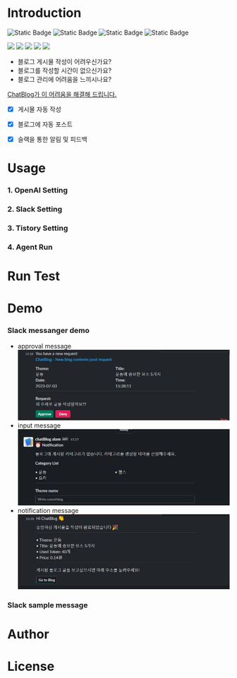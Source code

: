 
# **Introduction**



![Static Badge](https://img.shields.io/badge/python-3.10.6-3776AB)
![Static Badge](https://img.shields.io/badge/googletrans-3.1.0-red)
![Static Badge](https://img.shields.io/badge/tiktoken-0.4.0-yellow)
![Static Badge](https://img.shields.io/badge/requests-2.31.0-green)

<img src="https://img.shields.io/badge/Github-181717?style=for-the-badge&logo=github&logoColor=white">
<img src="https://img.shields.io/badge/OpenAI api-412991?style=for-the-badge&logo=openai&logoColor=white">
<img src="https://img.shields.io/badge/GPT model4-FFCD11?style=for-the-badge&logo=chatGPT&logoColor=white">
<img src="https://img.shields.io/badge/Tistory api-09B3AF?style=for-the-badge&logo=tistory&logoColor=white">
<img src="https://img.shields.io/badge/slack-4A154B?style=for-the-badge&logo=slack&logoColor=white">



* 블로그 게시물 작성이 어려우신가요?
* 블로그를 작성할 시간이 없으신가요?
* 블로그 관리에 어려움을 느끼시나요?

<u>ChatBlog가 이 어려움을 해결해 드립니다.</u>

- [x] 게시물 자동 작성
- [x] 블로그에 자동 포스트
- [x] 슬랙을 통한 알림 및 피드백


# **Usage**
### **1. OpenAI Setting**

### **2. Slack Setting**

### **3. Tistory Setting**

### **4. Agent Run**


# **Run Test**


# **Demo**
### **Slack messanger demo**
* approval message
![approval_msg](./sample_img/approval_msg.jpg)
* input message
![input_msg](./sample_img/input_msg.jpg)
* notification message
![notify_msg](./sample_img/notify_msg.jpg)

### **Slack sample message**

# **Author**



# **License**